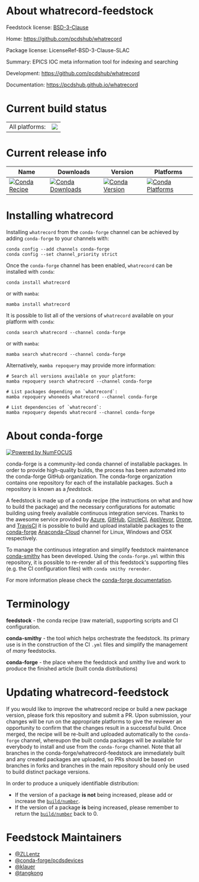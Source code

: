 About whatrecord-feedstock
==========================

Feedstock license: [BSD-3-Clause](https://github.com/conda-forge/whatrecord-feedstock/blob/main/LICENSE.txt)

Home: https://github.com/pcdshub/whatrecord

Package license: LicenseRef-BSD-3-Clause-SLAC

Summary: EPICS IOC meta information tool for indexing and searching

Development: https://github.com/pcdshub/whatrecord

Documentation: https://pcdshub.github.io/whatrecord

Current build status
====================


<table><tr><td>All platforms:</td>
    <td>
      <a href="https://dev.azure.com/conda-forge/feedstock-builds/_build/latest?definitionId=20281&branchName=main">
        <img src="https://dev.azure.com/conda-forge/feedstock-builds/_apis/build/status/whatrecord-feedstock?branchName=main">
      </a>
    </td>
  </tr>
</table>

Current release info
====================

| Name | Downloads | Version | Platforms |
| --- | --- | --- | --- |
| [![Conda Recipe](https://img.shields.io/badge/recipe-whatrecord-green.svg)](https://anaconda.org/conda-forge/whatrecord) | [![Conda Downloads](https://img.shields.io/conda/dn/conda-forge/whatrecord.svg)](https://anaconda.org/conda-forge/whatrecord) | [![Conda Version](https://img.shields.io/conda/vn/conda-forge/whatrecord.svg)](https://anaconda.org/conda-forge/whatrecord) | [![Conda Platforms](https://img.shields.io/conda/pn/conda-forge/whatrecord.svg)](https://anaconda.org/conda-forge/whatrecord) |

Installing whatrecord
=====================

Installing `whatrecord` from the `conda-forge` channel can be achieved by adding `conda-forge` to your channels with:

```
conda config --add channels conda-forge
conda config --set channel_priority strict
```

Once the `conda-forge` channel has been enabled, `whatrecord` can be installed with `conda`:

```
conda install whatrecord
```

or with `mamba`:

```
mamba install whatrecord
```

It is possible to list all of the versions of `whatrecord` available on your platform with `conda`:

```
conda search whatrecord --channel conda-forge
```

or with `mamba`:

```
mamba search whatrecord --channel conda-forge
```

Alternatively, `mamba repoquery` may provide more information:

```
# Search all versions available on your platform:
mamba repoquery search whatrecord --channel conda-forge

# List packages depending on `whatrecord`:
mamba repoquery whoneeds whatrecord --channel conda-forge

# List dependencies of `whatrecord`:
mamba repoquery depends whatrecord --channel conda-forge
```


About conda-forge
=================

[![Powered by
NumFOCUS](https://img.shields.io/badge/powered%20by-NumFOCUS-orange.svg?style=flat&colorA=E1523D&colorB=007D8A)](https://numfocus.org)

conda-forge is a community-led conda channel of installable packages.
In order to provide high-quality builds, the process has been automated into the
conda-forge GitHub organization. The conda-forge organization contains one repository
for each of the installable packages. Such a repository is known as a *feedstock*.

A feedstock is made up of a conda recipe (the instructions on what and how to build
the package) and the necessary configurations for automatic building using freely
available continuous integration services. Thanks to the awesome service provided by
[Azure](https://azure.microsoft.com/en-us/services/devops/), [GitHub](https://github.com/),
[CircleCI](https://circleci.com/), [AppVeyor](https://www.appveyor.com/),
[Drone](https://cloud.drone.io/welcome), and [TravisCI](https://travis-ci.com/)
it is possible to build and upload installable packages to the
[conda-forge](https://anaconda.org/conda-forge) [Anaconda-Cloud](https://anaconda.org/)
channel for Linux, Windows and OSX respectively.

To manage the continuous integration and simplify feedstock maintenance
[conda-smithy](https://github.com/conda-forge/conda-smithy) has been developed.
Using the ``conda-forge.yml`` within this repository, it is possible to re-render all of
this feedstock's supporting files (e.g. the CI configuration files) with ``conda smithy rerender``.

For more information please check the [conda-forge documentation](https://conda-forge.org/docs/).

Terminology
===========

**feedstock** - the conda recipe (raw material), supporting scripts and CI configuration.

**conda-smithy** - the tool which helps orchestrate the feedstock.
                   Its primary use is in the construction of the CI ``.yml`` files
                   and simplify the management of *many* feedstocks.

**conda-forge** - the place where the feedstock and smithy live and work to
                  produce the finished article (built conda distributions)


Updating whatrecord-feedstock
=============================

If you would like to improve the whatrecord recipe or build a new
package version, please fork this repository and submit a PR. Upon submission,
your changes will be run on the appropriate platforms to give the reviewer an
opportunity to confirm that the changes result in a successful build. Once
merged, the recipe will be re-built and uploaded automatically to the
`conda-forge` channel, whereupon the built conda packages will be available for
everybody to install and use from the `conda-forge` channel.
Note that all branches in the conda-forge/whatrecord-feedstock are
immediately built and any created packages are uploaded, so PRs should be based
on branches in forks and branches in the main repository should only be used to
build distinct package versions.

In order to produce a uniquely identifiable distribution:
 * If the version of a package **is not** being increased, please add or increase
   the [``build/number``](https://docs.conda.io/projects/conda-build/en/latest/resources/define-metadata.html#build-number-and-string).
 * If the version of a package **is** being increased, please remember to return
   the [``build/number``](https://docs.conda.io/projects/conda-build/en/latest/resources/define-metadata.html#build-number-and-string)
   back to 0.

Feedstock Maintainers
=====================

* [@ZLLentz](https://github.com/ZLLentz/)
* [@conda-forge/pcdsdevices](https://github.com/conda-forge/pcdsdevices/)
* [@klauer](https://github.com/klauer/)
* [@tangkong](https://github.com/tangkong/)

